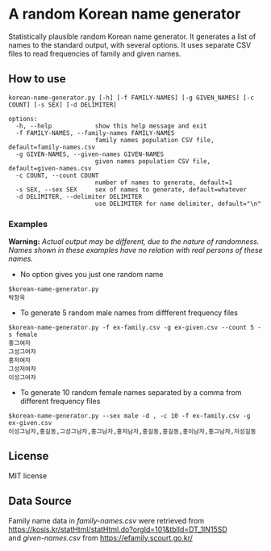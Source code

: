 # A random Korean name generator

Statistically plausible random Korean name generator.
It generates a list of names to the standard output, with several options.
It uses separate CSV files to read frequencies of family and given names.

## How to use

```
korean-name-generator.py [-h] [-f FAMILY-NAMES] [-g GIVEN_NAMES] [-c COUNT] [-s SEX] [-d DELIMITER]

options:
  -h, --help            show this help message and exit
  -f FAMILY-NAMES, --family-names FAMILY-NAMES
                        family names population CSV file, default=family-names.csv
  -g GIVEN-NAMES, --given-names GIVEN-NAMES
                        given names population CSV file, default=given-names.csv
  -c COUNT, --count COUNT
                        number of names to generate, default=1
  -s SEX, --sex SEX     sex of names to generate, default=whatever
  -d DELIMITER, --delimiter DELIMITER
                        use DELIMITER for name delimiter, default="\n"
```

### Examples
__Warning:__
_Actual output may be different, due to the nature of randomness._
_Names shown in these examples have no relation with real persons of these names._

+ No option gives you just one random name
```
$korean-name-generator.py
박창욱
```

+ To generate 5 random male names from diffferent frequency files
```
$korean-name-generator.py -f ex-family.csv -g ex-given.csv --count 5 -s female
홍그여자
그성그여자
홍저여자
그성저여자
이성그여자

```

+ To generate 10 random female names separated by a comma from different frequency files
```
$korean-name-generator.py --sex male -d , -c 10 -f ex-family.csv -g ex-given.csv
이성그남자,홍길동,그성그남자,홍그남자,홍저남자,홍길동,홍길동,홍이남자,홍그남자,저성길동
```

## License
MIT license

## Data Source
Family name data in _family-names.csv_ were retrieved from \
https://kosis.kr/statHtml/statHtml.do?orgId=101&tblId=DT_1IN15SD \
and _given-names.csv_ from https://efamily.scourt.go.kr/
